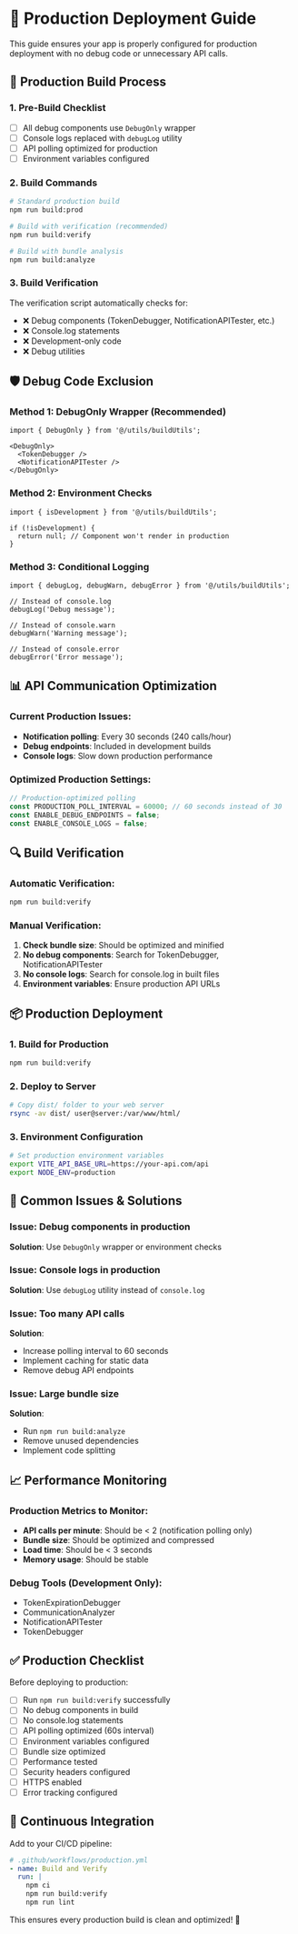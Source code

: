 # 🚀 Production Deployment Guide

This guide ensures your app is properly configured for production deployment with no debug code or unnecessary API calls.

## 🔧 Production Build Process

### 1. Pre-Build Checklist
- [ ] All debug components use `DebugOnly` wrapper
- [ ] Console logs replaced with `debugLog` utility
- [ ] API polling optimized for production
- [ ] Environment variables configured

### 2. Build Commands

```bash
# Standard production build
npm run build:prod

# Build with verification (recommended)
npm run build:verify

# Build with bundle analysis
npm run build:analyze
```

### 3. Build Verification

The verification script automatically checks for:
- ❌ Debug components (TokenDebugger, NotificationAPITester, etc.)
- ❌ Console.log statements
- ❌ Development-only code
- ❌ Debug utilities

## 🛡️ Debug Code Exclusion

### Method 1: DebugOnly Wrapper (Recommended)
```tsx
import { DebugOnly } from '@/utils/buildUtils';

<DebugOnly>
  <TokenDebugger />
  <NotificationAPITester />
</DebugOnly>
```

### Method 2: Environment Checks
```tsx
import { isDevelopment } from '@/utils/buildUtils';

if (!isDevelopment) {
  return null; // Component won't render in production
}
```

### Method 3: Conditional Logging
```tsx
import { debugLog, debugWarn, debugError } from '@/utils/buildUtils';

// Instead of console.log
debugLog('Debug message');

// Instead of console.warn  
debugWarn('Warning message');

// Instead of console.error
debugError('Error message');
```

## 📊 API Communication Optimization

### Current Production Issues:
- **Notification polling**: Every 30 seconds (240 calls/hour)
- **Debug endpoints**: Included in development builds
- **Console logs**: Slow down production performance

### Optimized Production Settings:
```typescript
// Production-optimized polling
const PRODUCTION_POLL_INTERVAL = 60000; // 60 seconds instead of 30
const ENABLE_DEBUG_ENDPOINTS = false;
const ENABLE_CONSOLE_LOGS = false;
```

## 🔍 Build Verification

### Automatic Verification:
```bash
npm run build:verify
```

### Manual Verification:
1. **Check bundle size**: Should be optimized and minified
2. **No debug components**: Search for TokenDebugger, NotificationAPITester
3. **No console logs**: Search for console.log in built files
4. **Environment variables**: Ensure production API URLs

## 📦 Production Deployment

### 1. Build for Production
```bash
npm run build:verify
```

### 2. Deploy to Server
```bash
# Copy dist/ folder to your web server
rsync -av dist/ user@server:/var/www/html/
```

### 3. Environment Configuration
```bash
# Set production environment variables
export VITE_API_BASE_URL=https://your-api.com/api
export NODE_ENV=production
```

## 🚨 Common Issues & Solutions

### Issue: Debug components in production
**Solution**: Use `DebugOnly` wrapper or environment checks

### Issue: Console logs in production
**Solution**: Use `debugLog` utility instead of `console.log`

### Issue: Too many API calls
**Solution**: 
- Increase polling interval to 60 seconds
- Implement caching for static data
- Remove debug API endpoints

### Issue: Large bundle size
**Solution**: 
- Run `npm run build:analyze`
- Remove unused dependencies
- Implement code splitting

## 📈 Performance Monitoring

### Production Metrics to Monitor:
- **API calls per minute**: Should be < 2 (notification polling only)
- **Bundle size**: Should be optimized and compressed
- **Load time**: Should be < 3 seconds
- **Memory usage**: Should be stable

### Debug Tools (Development Only):
- TokenExpirationDebugger
- CommunicationAnalyzer  
- NotificationAPITester
- TokenDebugger

## ✅ Production Checklist

Before deploying to production:

- [ ] Run `npm run build:verify` successfully
- [ ] No debug components in build
- [ ] No console.log statements
- [ ] API polling optimized (60s interval)
- [ ] Environment variables configured
- [ ] Bundle size optimized
- [ ] Performance tested
- [ ] Security headers configured
- [ ] HTTPS enabled
- [ ] Error tracking configured

## 🔄 Continuous Integration

Add to your CI/CD pipeline:

```yaml
# .github/workflows/production.yml
- name: Build and Verify
  run: |
    npm ci
    npm run build:verify
    npm run lint
```

This ensures every production build is clean and optimized! 🎉
